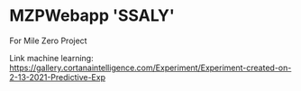 # MZPWebapp 'SSALY'
For Mile Zero Project

Link machine learning: https://gallery.cortanaintelligence.com/Experiment/Experiment-created-on-2-13-2021-Predictive-Exp
